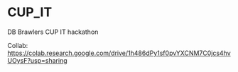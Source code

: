 # CUP_IT
DB Brawlers CUP IT hackathon

Collab: https://colab.research.google.com/drive/1h486dPy1sf0pvYXCNM7C0jcs4hvUOysF?usp=sharing
